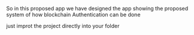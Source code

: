 
So in this proposed app we have designed the app showing the proposed system of how blockchain Authentication can be done

just improt the project directly into your folder

